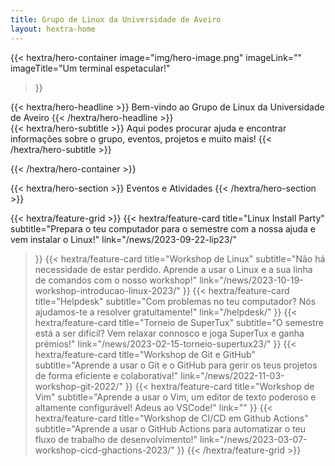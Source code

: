 ```yaml
---
title: Grupo de Linux da Universidade de Aveiro
layout: hextra-home
---
```


{{< hextra/hero-container
  image="img/hero-image.png"
  imageLink=""
  imageTitle="Um terminal espetacular!"
>}}
<div class="hx-mt-6 hx-mb-6">
{{< hextra/hero-headline >}}
  Bem-vindo ao Grupo de Linux da Universidade de Aveiro
{{< /hextra/hero-headline >}}
</div>

<div class="hx-mt-6 hx-mb-6">
{{< hextra/hero-subtitle >}}
  Aqui podes procurar ajuda e encontrar informações sobre o grupo, eventos, projetos e muito mais!
{{< /hextra/hero-subtitle >}}
</div>

{{< /hextra/hero-container >}}

<div class="hx-mt-6 hx-mb-6">
{{< hextra/hero-section >}}
  Eventos e Atividades
{{< /hextra/hero-section >}}
</div>

{{< hextra/feature-grid >}}
  {{< hextra/feature-card
    title="Linux Install Party"
    subtitle="Prepara o teu computador para o semestre com a nossa ajuda e vem instalar o Linux!"
    link="/news/2023-09-22-lip23/"
  >}}
  {{< hextra/feature-card
    title="Workshop de Linux"
    subtitle="Não há necessidade de estar perdido. Aprende a usar o Linux e a sua linha de comandos com o nosso workshop!"
    link="/news/2023-10-19-workshop-introducao-linux-2023/"
  >}}
  {{< hextra/feature-card
    title="Helpdesk"
    subtitle="Com problemas no teu computador? Nós ajudamos-te a resolver gratuitamente!"
    link="/helpdesk/"
  >}}
  {{< hextra/feature-card
    title="Torneio de SuperTux"
    subtitle="O semestre está a ser difícil? Vem relaxar connosco e joga SuperTux e ganha prémios!"
    link="/news/2023-02-15-torneio-supertux23/"
  >}}
  {{< hextra/feature-card
    title="Workshop de Git e GitHub"
    subtitle="Aprende a usar o Git e o GitHub para gerir os teus projetos de forma eficiente e colaborativa!"
    link="/news/2022-11-03-workshop-git-2022/"
  >}}
  {{< hextra/feature-card
    title="Workshop de Vim"
    subtitle="Aprende a usar o Vim, um editor de texto poderoso e altamente configurável! Adeus ao VSCode!"
    link=""
  >}}
  {{< hextra/feature-card
    title="Workshop de CI/CD em Github Actions"
    subtitle="Aprende a usar o GitHub Actions para automatizar o teu fluxo de trabalho de desenvolvimento!"
    link="/news/2023-03-07-workshop-cicd-ghactions-2023/"
  >}}
{{< /hextra/feature-grid >}}